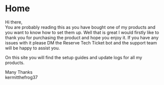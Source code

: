 # Home

Hi there,  
You are probably reading this as you have bought one of my products and you want to know how to set them up. Well that is great I would firstly like to thank you for purchasing the product and hope you enjoy it. If you have any issues with it please DM the Reserve Tech Ticket bot and the support team will be happy to assist you.  
  
On this site you will find the setup guides and update logs for all my products.  
  
Many Thanks  
kermitthefrog37

